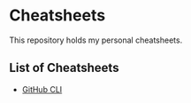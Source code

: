# Cheatsheets

This repository holds my personal cheatsheets.

## List of Cheatsheets

- [GitHub CLI](GITHUB_CLI.md)
